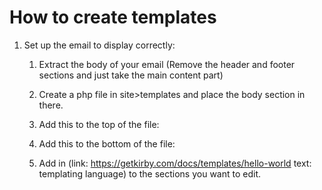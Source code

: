 # How to create templates

1. Set up the email to display correctly:
	1. Extract the body of your email (Remove the header and footer sections and just take the main content part)
	2. Create a php file in site>templates and place the body section in there.
	3. Add this to the top of the file:

		<?php snippet('email-header') ?>

	4. Add this to the bottom of the file:

		<?php snippet('email-footer') ?>
		<?php snippet('email-inliner') ?>

	5. Add in (link: https://getkirby.com/docs/templates/hello-world text: templating language) to the sections you want to edit.
